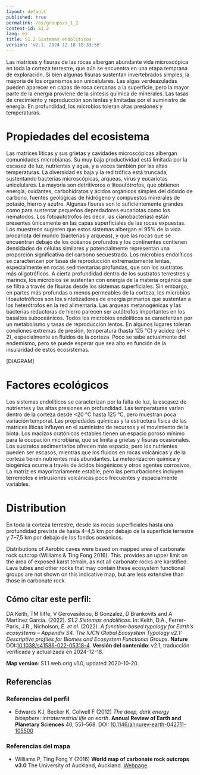 ```yaml
---
layout: default
published: true
permalink: /es/groups/s_1_2
content-id: S1.2
lang: es
title: S1.2 Sistemas endolíticos
version: 'v2.1, 2024-12-18 18:33:56'
---
```


Las matrices y fisuras de las rocas albergan abundante vida microscópica en toda la corteza terrestre, que aún se encuentra en una etapa temprana de exploración. Si bien algunas fisuras sustentan invertebrados simples, la mayoría de los organismos son unicelulares. Las algas verdeazuladas pueden aparecer en capas de roca cercanas a la superficie, pero la mayor parte de la energía proviene de la síntesis química de minerales. Las tasas de crecimiento y reproducción son lentas y limitadas por el suministro de energía. En profundidad, los microbios toleran altas presiones y temperaturas.

# Propiedades del ecosistema
 
Las matrices líticas y sus grietas y cavidades microscópicas albergan comunidades microbianas. Su muy baja productividad está limitada por la escasez de luz, nutrientes y agua, y a veces también por las altas temperaturas. La diversidad es baja y la red trófica está truncada, sustentando bacterias microscópicas, arqueas, virus y eucariotas unicelulares. La mayoría son detritívoros o litoautótrofos, que obtienen energía, oxidantes, carbohidratos y ácidos orgánicos simples del dióxido de carbono, fuentes geológicas de hidrógeno y compuestos minerales de potasio, hierro y azufre. Algunas fisuras son lo suficientemente grandes como para sustentar pequeños depredadores eucariotas como los nematodos. Los fotoautótrofos (es decir, las cianobacterias) están presentes únicamente en las capas superficiales de las rocas expuestas. Los muestreos sugieren que estos sistemas albergan el 95% de la vida procariota del mundo (bacterias y arqueas), y que las rocas que se encuentran debajo de los océanos profundos y los continentes contienen densidades de células similares y potencialmente representan una proporción significativa del carbono secuestrado. Los microbios endolíticos se caracterizan por tasas de reproducción extremadamente lentas, especialmente en rocas sedimentarias profundas, que son los sustratos más oligotróficos. A cierta profundidad dentro de los sustratos terrestres y marinos, los microbios se sustentan con energía de la materia orgánica que se filtra a través de fisuras desde los sistemas superficiales. Sin embargo, en partes más profundas o menos permeables de la corteza, los microbios litoautotróficos son los sintetizadores de energía primarios que sustentan a los heterótrofos en la red alimentaria. Las arqueas metanogénicas y las bacterias reductoras de hierro parecen ser autótrofos importantes en los basaltos suboceánicos. Todos los microbios endolíticos se caracterizan por un metabolismo y tasas de reproducción lentos. En algunos lugares toleran condiones extremas de presión, temperatura (hasta 125 °C) y acidez (pH < 2), especialmente en fluidos de la corteza. Poco se sabe actualmente del endemismo, pero se puede esperar que sea alto en función de la insularidad de estos ecosistemas.

[DIAGRAM]

# Factores ecológicos
 
Los sistemas endolíticos se caracterizan por la falta de luz, la escasez de nutrientes y las altas presiones en profundidad. Las temperaturas varían dentro de la corteza desde <20 °C hasta 125 °C, pero muestran poca variación temporal. Las propiedades químicas y la estructura física de las matrices líticas influyen en el suministro de recursos y el movimiento de la biota. Los macizos cratónicos estables tienen un espacio poroso mínimo para la ocupación microbiana, que se limita a grietas y fisuras ocasionales. Los sustratos sedimentarios ofrecen más espacio, pero los nutrientes pueden ser escasos, mientras que los fluidos en rocas volcánicas y de la corteza tienen nutrientes más abundantes. La meteorización química y biogénica ocurre a través de ácidos biogénicos y otros agentes corrosivos. La matriz es mayoritariamente estable, pero las perturbaciones incluyen terremotos e intrusiones volcánicas poco frecuentes y espacialmente variables.
 
# Distribution
 
En toda la corteza terrestre, desde las rocas superficiales hasta una profundidad prevista de hasta 4–4,5 km por debajo de la superficie terrestre y 7–7,5 km por debajo de los fondos oceánicos.

Distributions of Aerobic caves were based on mapped area of carbonate rock outcrop (Williams & Ting Fong 2016). This. provides an upper limit on the area of exposed karst terrain, as not all carbonate rocks are karstified. Lava tubes and other rocks that may contain these ecosystem functional groups are not shown on this indicative map, but are less extensive than those in carbonate rock.

## Cómo citar este perfil:

DA Keith, TM Iliffe, V Gerovasileiou, B Gonzalez, D Brankovits and A Martínez García. (2022). *S1.2 Sistemas endolíticos*. In: Keith, D.A., Ferrer-Paris, J.R., Nicholson, E. *et al.* (2022). *A function-based typology for Earth’s ecosystems – Appendix S4. The IUCN Global Ecosystem Typology v2.1: Descriptive profiles for Biomes and Ecosystem Functional Groups*. **Nature** DOI:[10.1038/s41586-022-05318-4](https://doi.org/10.1038/s41586-022-05318-4).
**Versión del contenido**: v2.1, traducción verificada y actualizada en 2024-12-18.

**Map version**: S1.1.web.orig v1.0, updated 2020-10-20.

## Referencias

### Referencias del perfil
* Edwards KJ, Becker K, Colwell F  (2012) *The deep, dark energy biosphere: intraterrestrial life on earth*. **Annual Review of Earth and Planetary Sciences** 40, 551–568. DOI: [10.1146/annurev-earth-042711-105500](http://doi.org/10.1146/annurev-earth-042711-105500)

### Referencias del mapa
* Williams P, Ting Fong Y  (2016) **World map of carbonate rock outcrops v3.0** The University of Auckland, Auckland. [Webpage](https://www.fos.auckland.ac.nz/our_research/karst/).
